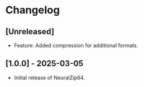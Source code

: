 # Changelog

## [Unreleased]
- Feature: Added compression for additional formats.

## [1.0.0] - 2025-03-05
- Initial release of NeuralZip64.
